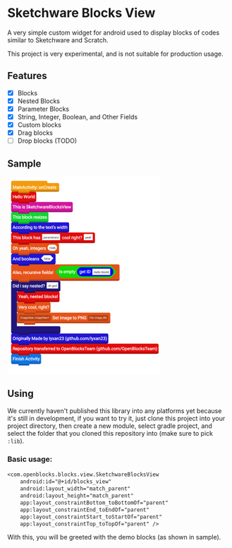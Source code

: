 # Sketchware Blocks View
A very simple custom widget for android used to display blocks of codes similar to Sketchware and Scratch.

This project is very experimental, and is not suitable for production usage.

## Features
 - [x] Blocks
 - [x] Nested Blocks
 - [x] Parameter Blocks
 - [x] String, Integer, Boolean, and Other Fields
 - [x] Custom blocks
 - [x] Drag blocks
 - [ ] Drop blocks (TODO)

## Sample
<img src="screenshots/1.png"/>

## Using
We currently haven't published this library into any platforms yet because it's still in development, if you want to try it, just clone this project into your project directory, then create a new module, select gradle project, and select the folder that you cloned this repository into (make sure to pick `:lib`).

### Basic usage:
```
<com.openblocks.blocks.view.SketchwareBlocksView
    android:id="@+id/blocks_view"
    android:layout_width="match_parent"
    android:layout_height="match_parent"
    app:layout_constraintBottom_toBottomOf="parent"
    app:layout_constraintEnd_toEndOf="parent"
    app:layout_constraintStart_toStartOf="parent"
    app:layout_constraintTop_toTopOf="parent" />
```
With this, you will be greeted with the demo blocks (as shown in sample).


